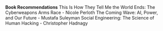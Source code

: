 **Book Recommendations**
This Is How They Tell Me the World Ends: The Cyberweapons Arms Race - Nicole Perloth
The Coming Wave: AI, Power, and Our Future - Mustafa Suleyman 
Social Engineering: The Science of Human Hacking - Christopher Hadnagy
